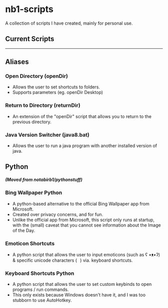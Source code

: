 # nb1-scripts
 A collection of scripts I have created, mainly for personal use.
## Current Scripts
---
## Aliases
### Open Directory (openDir)
- Allows the user to set shortcuts to folders.
- Supports parameters (eg. openDir Desktop)
### Return to Directory (returnDir)
- An extension of the "openDir" script that allows you to return to the previous directory.
### Java Version Switcher (java8.bat)
- Allows the user to run a java program with another installed version of java.
## Python
##### (Moved from notabirb1/pythonstuff)
### Bing Wallpaper Python
- A python-based alternative to the official Bing Wallpaper app from Microsoft.
- Created over privacy concerns, and for fun.
- Unlike the official app from Microsoft, this script only runs at startup, with the (small) caveat that you cannot see information about the Image of the Day.
### Emoticon Shortcuts
- A python script that allows the user to input emoticons (such as ʕ •ᴥ•ʔ) & specific unicode characters (⠀) via. keyboard shortcuts.
### Keyboard Shortcuts Python
- A python script that allows the user to set custom keybinds to open programs / run commands.
- This only exists because Windows doesn't have it, and I was too stubborn to use AutoHotkey.
